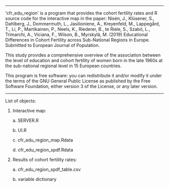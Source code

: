****************************************************************************************************************************************
'cfr_edu_region' is a program that provides the cohort fertility rates and R source code for the interactive map in the paper: Nisén, J., Klüsener, S., Dahlberg, J., Dommermuth, L., Jasilioniene, A., Kreyenfeld, M., Lappegård, T., Li, P., Martikainen, P., Neels, K., Riederer, B., te Riele, S., Szabó, L., Trimarchi, A., Viciana, F., Wilson, B., Myrskylä, M. (2019) Educational Differences in Cohort Fertility across Sub-National Regions in Europe. Submitted to European Journal of Population.  

This study provides a comprehensive overview of the association between the level of education and cohort fertility of women born in the late 1960s at the sub-national regional level in 15 European countries. 
 
This program is free software: you can redistribute it and/or modify it under the terms of the GNU General Public License as published by the Free Software Foundation, either version 3 of the License, or any later version.

****************************************************************************************************************************************
List of objects:

1. Interactive map:

    a. SERVER.R
    
    b. UI.R
    
    c. cfr_edu_region_map.Rdata
    
    d. cfr_edu_region_spdf.Rdata
    
    
2. Results of cohort fertility rates:

    a. cfr_edu_region_spdf_table.csv
    
    b. variable dictionary
